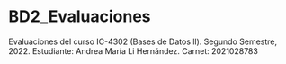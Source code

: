 # BD2_Evaluaciones
Evaluaciones del curso IC-4302 (Bases de Datos ll). Segundo Semestre, 2022.
Estudiante: Andrea María Li Hernández. Carnet: 2021028783
